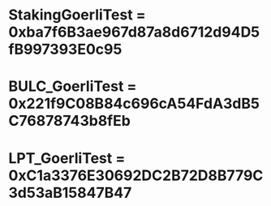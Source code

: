 # StakingGoerliTest = 0xba7f6B3ae967d87a8d6712d94D5fB997393E0c95

# BULC_GoerliTest = 0x221f9C08B84c696cA54FdA3dB5C76878743b8fEb

# LPT_GoerliTest = 0xC1a3376E30692DC2B72D8B779C3d53aB15847B47
